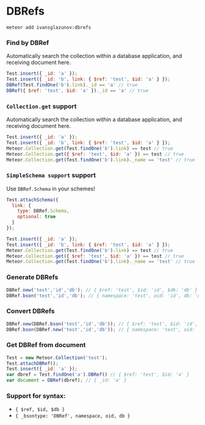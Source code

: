 # DBRefs

```
meteor add ivansglazunov:dbrefs
```

### Find by DBRef

Automatically search the collection within a database application, and receiving document here.

```js
Test.insert({ _id: 'a' });
Test.insert({ _id: 'b', link: { $ref: 'test', $id: 'a' } });
DBRef(Test.findOne('b').link)._id == 'a' // true
DBRef({ $ref: 'test', $id: 'a' })._id == 'a' // true
```

### `Collection.get` support

Automatically search the collection within a database application, and receiving document here.

```js
Test.insert({ _id: 'a' });
Test.insert({ _id: 'b', link: { $ref: 'test', $id: 'a' } });
Meteor.Collection.get(Test.findOne('b').link) == test // true
Meteor.Collection.get({ $ref: 'test', $id: 'a' }) == test // true
Meteor.Collection.get(Test.findOne('b').link)._name == 'test' // true
```

### `SimpleSchema support` support

Use `DBRef.Schema` in your schemes!

```js
Test.attachSchema({
  link: {
    type: DBRef.Schema,
    optional: true
  }
});

Test.insert({ _id: 'a' });
Test.insert({ _id: 'b', link: { $ref: 'test', $id: 'a' } });
Meteor.Collection.get(Test.findOne('b').link) == test // true
Meteor.Collection.get({ $ref: 'test', $id: 'a' }) == test // true
Meteor.Collection.get(Test.findOne('b').link)._name == 'test' // true
```

### Generate DBRefs

```js
DBRef.new('test','id','db'); // { $ref: 'test', $id: 'id', $db: 'db' }
DBRef.bson('test','id','db'); // { namespace: 'test', oid: 'id', db: 'db' }
```

### Convert DBRefs

```js
DBRef.new(DBRef.bson('test','id','db')); // { $ref: 'test', $id: 'id', $db: 'db' }
DBRef.bson(DBRef.new('test','id','db')); // { namespace: 'test', oid: 'id', db: 'db' }
```

### Get DBRef from document

```js
Test = new Meteor.Collection('test');
Test.attachDBRef();
Test.insert({ _id: 'a' });
var dbref = Test.findOne('a').DBRef() // { $ref: 'test', $id: 'a' }
var document = DBRef(dbref); // { _id: 'a' }
```

### Support for syntax:

* `{ $ref, $id, $db }`
* `{ _bsontype: 'DBRef', namespace, oid, db }`
